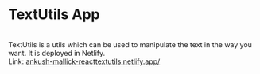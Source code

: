 # TextUtils App
<br>
TextUtils is a utils which can be used to manipulate the text in the way you want. It is deployed in Netlify.
<br>
Link: <a target="_blank" href="ankush-mallick-reacttextutils.netlify.app/">ankush-mallick-reacttextutils.netlify.app/</a>
